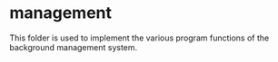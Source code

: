 # management

This folder is used to implement the various program functions of the background management system.